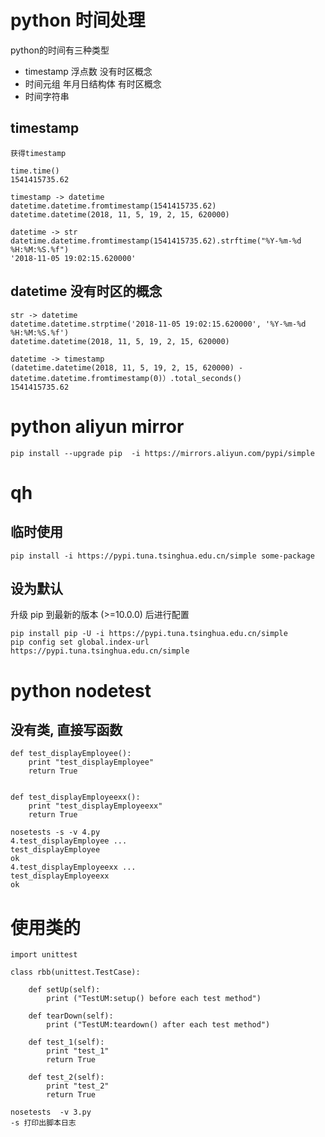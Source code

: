 # python 时间处理

python的时间有三种类型
- timestamp 浮点数 没有时区概念
- 时间元组 年月日结构体 有时区概念
- 时间字符串

## timestamp

```
获得timestamp

time.time()
1541415735.62

timestamp -> datetime
datetime.datetime.fromtimestamp(1541415735.62)
datetime.datetime(2018, 11, 5, 19, 2, 15, 620000)

datetime -> str
datetime.datetime.fromtimestamp(1541415735.62).strftime("%Y-%m-%d %H:%M:%S.%f")
'2018-11-05 19:02:15.620000'
```

## datetime 没有时区的概念
```
str -> datetime
datetime.datetime.strptime('2018-11-05 19:02:15.620000', '%Y-%m-%d %H:%M:%S.%f')
datetime.datetime(2018, 11, 5, 19, 2, 15, 620000)

datetime -> timestamp
(datetime.datetime(2018, 11, 5, 19, 2, 15, 620000) - datetime.datetime.fromtimestamp(0)）.total_seconds()
1541415735.62
```


# python aliyun mirror
```
pip install --upgrade pip  -i https://mirrors.aliyun.com/pypi/simple
```

# qh
## 临时使用
```
pip install -i https://pypi.tuna.tsinghua.edu.cn/simple some-package
```

## 设为默认
升级 pip 到最新的版本 (>=10.0.0) 后进行配置
```
pip install pip -U -i https://pypi.tuna.tsinghua.edu.cn/simple
pip config set global.index-url https://pypi.tuna.tsinghua.edu.cn/simple
```

# python nodetest

## 没有类, 直接写函数
```
def test_displayEmployee():
    print "test_displayEmployee"
    return True


def test_displayEmployeexx():
    print "test_displayEmployeexx"
    return True
```
```
nosetests -s -v 4.py 
4.test_displayEmployee ... 
test_displayEmployee
ok
4.test_displayEmployeexx ... 
test_displayEmployeexx
ok

```

# 使用类的
```
import unittest

class rbb(unittest.TestCase):

    def setUp(self):
        print ("TestUM:setup() before each test method")

    def tearDown(self):
        print ("TestUM:teardown() after each test method")

    def test_1(self):
        print "test_1"
        return True

    def test_2(self):
        print "test_2"
        return True

```

```
nosetests  -v 3.py
-s 打印出脚本日志
```
